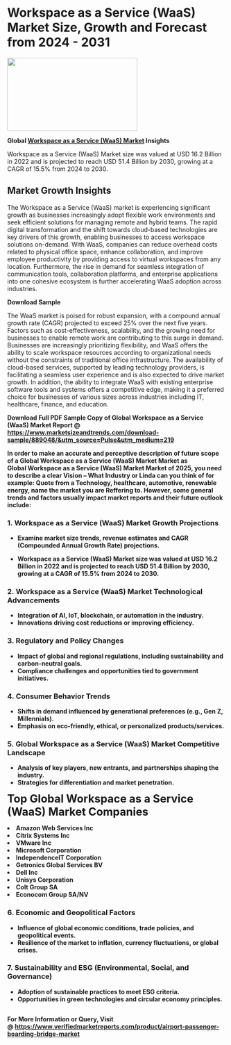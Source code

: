 <H1>Workspace as a Service (WaaS) Market Size, Growth and Forecast from 2024 - 2031</H1><img class="aligncenter size-medium wp-image-584254" src="https://thirdeyenews.in/wp-content/uploads/2024/09/Global-Market-Research-300x168.jpeg" alt="" width="300" height="168" /><p><strong>Global&nbsp;<a href="https://www.marketsizeandtrends.com/download-sample/889048/&amp;utm_source=Pulse&amp;utm_medium=219">Workspace as a Service (WaaS) Market</a> Insights</strong></p><p>Workspace as a Service (WaaS) Market size was valued at USD 16.2 Billion in 2022 and is projected to reach USD 51.4 Billion by 2030, growing at a CAGR of 15.5% from 2024 to 2030.</p><p><h2>Market Growth Insights</h2> <p>The Workspace as a Service (WaaS) market is experiencing significant growth as businesses increasingly adopt flexible work environments and seek efficient solutions for managing remote and hybrid teams. The rapid digital transformation and the shift towards cloud-based technologies are key drivers of this growth, enabling businesses to access workspace solutions on-demand. With WaaS, companies can reduce overhead costs related to physical office space, enhance collaboration, and improve employee productivity by providing access to virtual workspaces from any location. Furthermore, the rise in demand for seamless integration of communication tools, collaboration platforms, and enterprise applications into one cohesive ecosystem is further accelerating WaaS adoption across industries.</p> <p><strong>Download Sample</strong></p> <p>The WaaS market is poised for robust expansion, with a compound annual growth rate (CAGR) projected to exceed 25% over the next five years. Factors such as cost-effectiveness, scalability, and the growing need for businesses to enable remote work are contributing to this surge in demand. Businesses are increasingly prioritizing flexibility, and WaaS offers the ability to scale workspace resources according to organizational needs without the constraints of traditional office infrastructure. The availability of cloud-based services, supported by leading technology providers, is facilitating a seamless user experience and is also expected to drive market growth. In addition, the ability to integrate WaaS with existing enterprise software tools and systems offers a competitive edge, making it a preferred choice for businesses of various sizes across industries including IT, healthcare, finance, and education.</p> <p><strong></p><p><span class=""><strong>Download Full PDF Sample Copy of Global Workspace as a Service (WaaS) Market Report</strong> @ <a href="https://www.marketsizeandtrends.com/download-sample/889048/&amp;utm_source=Pulse&amp;utm_medium=219" target="_blank">https://www.marketsizeandtrends.com/download-sample/889048/&amp;utm_source=Pulse&amp;utm_medium=219</a></span></p><p>In order to make an accurate and perceptive description of future scope of a Global&nbsp;Workspace as a Service (WaaS) Market Market as Global&nbsp;Workspace as a Service (WaaS) Market Market of 2025, you need to describe a clear Vision &ndash; What Industry or Linda can you think of for example: Quote from a Technology, healthcare, automotive, renewable energy, name the market you are Reffering to. However, some general trends and factors usually impact market reports and their future outlook include:</p><h3>1.&nbsp;<strong>Workspace as a Service (WaaS) Market Growth Projections</strong></h3><ul><li>Examine market size trends, revenue estimates and CAGR (Compounded Annual Growth Rate) projections.</li><li><p>Workspace as a Service (WaaS) Market size was valued at USD 16.2 Billion in 2022 and is projected to reach USD 51.4 Billion by 2030, growing at a CAGR of 15.5% from 2024 to 2030.</p></li></ul><h3>2.&nbsp;<strong>Workspace as a Service (WaaS) Market Technological Advancements</strong></h3><ul><li>Integration of AI, IoT, blockchain, or automation in the industry.</li><li>Innovations driving cost reductions or improving efficiency.</li></ul><h3>3.&nbsp;<strong>Regulatory and Policy Changes</strong></h3><ul><li>Impact of global and regional regulations, including sustainability and carbon-neutral goals.</li><li>Compliance challenges and opportunities tied to government initiatives.</li></ul><h3>4.&nbsp;<strong>Consumer Behavior Trends</strong></h3><ul><li>Shifts in demand influenced by generational preferences (e.g., Gen Z, Millennials).</li><li>Emphasis on eco-friendly, ethical, or personalized products/services.</li></ul><h3>5.&nbsp;<strong>Global Workspace as a Service (WaaS) Market Competitive Landscape</strong></h3><ul><li>Analysis of key players, new entrants, and partnerships shaping the industry.</li><li>Strategies for differentiation and market penetration.</li></ul><p data-pm-slice="1 1 []"><span style="color: inherit; font-family: inherit; font-size: 25px;">Top Global Workspace as a Service (WaaS) Market Companies</span></p><div class="" data-test-id=""><p><li>Amazon Web Services Inc</li><li> Citrix Systems Inc</li><li> VMware Inc</li><li> Microsoft Corporation</li><li> IndependenceIT Corporation</li><li> Getronics Global Services BV</li><li> Dell Inc</li><li> Unisys Corporation</li><li> Colt Group SA</li><li> Econocom Group SA/NV</li></p></div><h3>6.&nbsp;<strong>Economic and Geopolitical Factors</strong></h3><ul><li>Influence of global economic conditions, trade policies, and geopolitical events.</li><li>Resilience of the market to inflation, currency fluctuations, or global crises.</li></ul><h3>7.&nbsp;<strong>Sustainability and ESG (Environmental, Social, and Governance)</strong></h3><ul><li>Adoption of sustainable practices to meet ESG criteria.</li><li>Opportunities in green technologies and circular economy principles.</li></ul><h2><strong style="font-size: 14px;">For More Information or Query, Visit @&nbsp;</strong><a style="background-color: #ffffff; font-size: 14px;" href="https://www.marketsizeandtrends.com/report/workspace-as-a-service-waas-market-/" target="_blank">https://www.verifiedmarketreports.com/product/airport-passenger-boarding-bridge-market</a></h2>
